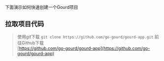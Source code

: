 下面演示如何快速创建一个Gourd项目

## 拉取项目代码
> 使用git下载
`git clone https://github.com/go-gourd/gourd-app.git`
> 前往Github下载  
[https://github.com/go-gourd/gourd-app](https://github.com/go-gourd/gourd-app)